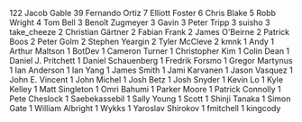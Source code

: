    122	Jacob Gable
    39	Fernando Ortiz
     7	Elliott Foster
     6	Chris Blake
     5	Robb Wright
     4	Tom Bell
     3	Benoît Zugmeyer
     3	Gavin
     3	Peter Tripp
     3	suisho
     3	take_cheeze
     2	Christian Gärtner
     2	Fabian Frank
     2	James O'Beirne
     2	Patrick Boos
     2	Peter Golm
     2	Stephen Yeargin
     2	Tyler McCleve
     2	kmnk
     1	Andy
     1	Arthur Maltson
     1	BotDev
     1	Cameron Turner
     1	Christopher Kim
     1	Colin Dean
     1	Daniel J. Pritchett
     1	Daniel Schauenberg
     1	Fredrik Forsmo
     1	Gregor Martynus
     1	Ian Anderson
     1	Ian Yang
     1	James Smith
     1	Jami Karvanen
     1	Jason Vasquez
     1	John E. Vincent
     1	John Michel
     1	Josh Betz
     1	Josh Snyder
     1	Kevin Lo
     1	Kyle Kelley
     1	Matt Singleton
     1	Omri Bahumi
     1	Parker Moore
     1	Patrick Connolly
     1	Pete Cheslock
     1	Saebekassebil
     1	Sally Young
     1	Scott
     1	Shinji Tanaka
     1	Simon Gate
     1	William Albright
     1	Wykks
     1	Yaroslav Shirokov
     1	fmitchell
     1	kingcody
